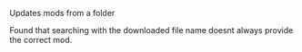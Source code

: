 Updates mods from a folder

Found that searching with the downloaded file name doesnt always provide the correct mod.

